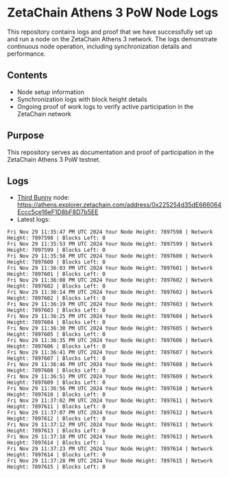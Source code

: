 # ZetaChain Athens 3 PoW Node Logs
This repository contains logs and proof that we have successfully set up and run a node on the ZetaChain Athens 3 network. The logs demonstrate continuous node operation, including synchronization details and performance.

## Contents
- Node setup information
- Synchronization logs with block height details
- Ongoing proof of work logs to verify active participation in the ZetaChain network

## Purpose
This repository serves as documentation and proof of participation in the ZetaChain Athens 3 PoW testnet.

## Logs

- [Third Bunny](https://thirdbunny.xyz/) node: https://athens.explorer.zetachain.com/address/0x225254d35dE666064Eccc5ce16eF1D8bF8D7b5EE
- Latest logs:
```
Fri Nov 29 11:35:47 PM UTC 2024 Your Node Height: 7897598 | Network Height: 7897598 | Blocks Left: 0
Fri Nov 29 11:35:53 PM UTC 2024 Your Node Height: 7897599 | Network Height: 7897599 | Blocks Left: 0
Fri Nov 29 11:35:58 PM UTC 2024 Your Node Height: 7897600 | Network Height: 7897600 | Blocks Left: 0
Fri Nov 29 11:36:03 PM UTC 2024 Your Node Height: 7897601 | Network Height: 7897601 | Blocks Left: 0
Fri Nov 29 11:36:08 PM UTC 2024 Your Node Height: 7897602 | Network Height: 7897602 | Blocks Left: 0
Fri Nov 29 11:36:14 PM UTC 2024 Your Node Height: 7897602 | Network Height: 7897602 | Blocks Left: 0
Fri Nov 29 11:36:19 PM UTC 2024 Your Node Height: 7897603 | Network Height: 7897603 | Blocks Left: 0
Fri Nov 29 11:36:25 PM UTC 2024 Your Node Height: 7897604 | Network Height: 7897604 | Blocks Left: 0
Fri Nov 29 11:36:30 PM UTC 2024 Your Node Height: 7897605 | Network Height: 7897605 | Blocks Left: 0
Fri Nov 29 11:36:35 PM UTC 2024 Your Node Height: 7897606 | Network Height: 7897606 | Blocks Left: 0
Fri Nov 29 11:36:41 PM UTC 2024 Your Node Height: 7897607 | Network Height: 7897607 | Blocks Left: 0
Fri Nov 29 11:36:46 PM UTC 2024 Your Node Height: 7897608 | Network Height: 7897608 | Blocks Left: 0
Fri Nov 29 11:36:51 PM UTC 2024 Your Node Height: 7897609 | Network Height: 7897609 | Blocks Left: 0
Fri Nov 29 11:36:56 PM UTC 2024 Your Node Height: 7897610 | Network Height: 7897610 | Blocks Left: 0
Fri Nov 29 11:37:02 PM UTC 2024 Your Node Height: 7897611 | Network Height: 7897611 | Blocks Left: 0
Fri Nov 29 11:37:07 PM UTC 2024 Your Node Height: 7897612 | Network Height: 7897612 | Blocks Left: 0
Fri Nov 29 11:37:12 PM UTC 2024 Your Node Height: 7897613 | Network Height: 7897613 | Blocks Left: 0
Fri Nov 29 11:37:18 PM UTC 2024 Your Node Height: 7897613 | Network Height: 7897614 | Blocks Left: 1
Fri Nov 29 11:37:23 PM UTC 2024 Your Node Height: 7897614 | Network Height: 7897614 | Blocks Left: 0
Fri Nov 29 11:37:28 PM UTC 2024 Your Node Height: 7897615 | Network Height: 7897615 | Blocks Left: 0
```
